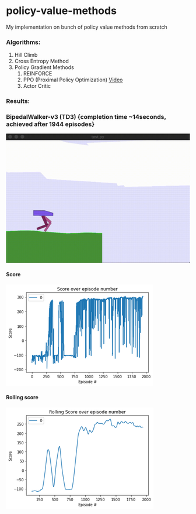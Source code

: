 # policy-value-methods
My implementation on bunch of policy value methods from scratch
### Algorithms:
<ol>
  <li>Hill Climb</li>
  <li>Cross Entropy Method</li>
  <li>Policy Gradient Methods
    <ol>
      <li>REINFORCE</li>
      <li>PPO (Proximal Policy Optimization) <a href="https://youtu.be/5DI7jpg2mHw">Video</a></li>
      <li>Actor Critic</li>
    </ol>
  </li>
</ol>

### Results:

### BipedalWalker-v3 (TD3) {completion time ~14seconds, achieved after 1944 episodes}
![](https://github.com/QasimWani/policy-value-methods/blob/master/TD3/models/output/gifs/final_policy.gif)
#### Score
![](https://github.com/QasimWani/policy-value-methods/blob/master/TD3/models/output/stats/scores_1944.png)
#### Rolling score
![](https://github.com/QasimWani/policy-value-methods/blob/master/TD3/models/output/stats/rolling_score.png)
